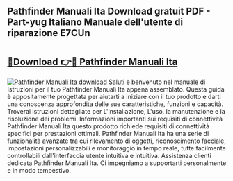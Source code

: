 ## Pathfinder Manuali Ita Download gratuit PDF - Part-yug Italiano Manuale dell'utente di riparazione E7CUn

# <h2><a href="http://dfdj9u.blite.top/?on=Pathfinder+Manuali+Ita">🔗Download 👉🔴 Pathfinder Manuali Ita</a></h2>

[![Pathfinder Manuali Ita download](https://i.imgur.com/lujVjoI.png)](http://dfdj9u.blite.top/?on=Pathfinder+Manuali+Ita)
Saluti e benvenuto nel manuale di Istruzioni per il tuo Pathfinder Manuali Ita appena assemblato. Questa guida è appositamente progettata per aiutarti a iniziare con il tuo prodotto e darti una conoscenza approfondita delle sue caratteristiche, funzioni e capacità. Troverai istruzioni dettagliate per L'installazione, L'uso, la manutenzione e la risoluzione dei problemi. Informazioni importanti sui requisiti di connettività Pathfinder Manuali Ita questo prodotto richiede requisiti di connettività specifici per prestazioni ottimali. Pathfinder Manuali Ita ha una serie di funzionalità avanzate tra cui rilevamento di oggetti, riconoscimento facciale, impostazioni personalizzabili e monitoraggio in tempo reale, tutte facilmente controllabili dall'interfaccia utente intuitiva e intuitiva. Assistenza clienti dedicata Pathfinder Manuali Ita. Ci impegniamo a supportarti personalmente e in modo tempestivo.
